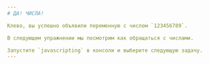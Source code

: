 ```yaml
---
# ДА! ЧИСЛА!

Клево, вы успешно объявили переменную с числом `123456789`.

В следующем упражнении мы посмотрим как обращаться с числами.

Запустите `javascripting` в консоли и выберите следующую задачу.
---
```

